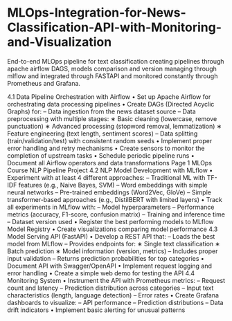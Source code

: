 # MLOps-Integration-for-News-Classification-API-with-Monitoring-and-Visualization
End-to-end MLOps pipeline for text classification creating pipelines through apache airflow DAGS, models comparison and version managing through mlflow and integrated through FASTAPI and monitored constantly through Prometheus and Grafana.

4.1 Data Pipeline Orchestration with Airflow
• Set up Apache Airflow for orchestrating data processing pipelines
• Create DAGs (Directed Acyclic Graphs) for:
– Data ingestion from the news dataset source
– Data preprocessing with multiple stages:
∗ Basic cleaning (lowercase, remove punctuation)
∗ Advanced processing (stopword removal, lemmatization)
∗ Feature engineering (text length, sentiment scores)
– Data splitting (train/validation/test) with consistent random seeds
• Implement proper error handling and retry mechanisms
• Create sensors to monitor the completion of upstream tasks
• Schedule periodic pipeline runs
• Document all Airflow operators and data transformations
Page 1
MLOps Course NLP Pipeline Project
4.2 NLP Model Development with MLflow
• Experiment with at least 4 different approaches:
– Traditional ML with TF-IDF features (e.g., Naive Bayes, SVM)
– Word embeddings with simple neural networks
– Pre-trained embeddings (Word2Vec, GloVe)
– Simple transformer-based approaches (e.g., DistilBERT with limited layers)
• Track all experiments in MLflow with:
– Model hyperparameters
– Performance metrics (accuracy, F1-score, confusion matrix)
– Training and inference time
– Dataset version used
• Register the best performing models to MLflow Model Registry
• Create visualizations comparing model performance
4.3 Model Serving API (FastAPI)
• Develop a REST API that:
– Loads the best model from MLflow
– Provides endpoints for:
∗ Single text classification
∗ Batch prediction
∗ Model information (version, metrics)
– Includes proper input validation
– Returns prediction probabilities for top categories
• Document API with Swagger/OpenAPI
• Implement request logging and error handling
• Create a simple web demo for testing the API
4.4 Monitoring System
• Instrument the API with Prometheus metrics:
– Request count and latency
– Prediction distribution across categories
– Input text characteristics (length, language detection)
– Error rates
• Create Grafana dashboards to visualize:
– API performance
– Prediction distributions
– Data drift indicators
• Implement basic alerting for unusual patterns


